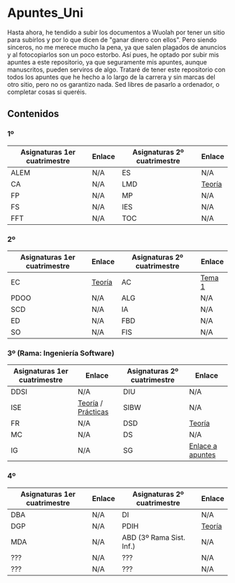 # Apuntes_Uni
Hasta ahora, he tendido a subir los documentos a Wuolah por tener un sitio para subirlos y por lo que dicen de "ganar dinero con ellos".
Pero siendo sinceros, no me merece mucho la pena, ya que salen plagados de anuncios y al fotocopiarlos son un poco estorbo.
Así pues, he optado por subir mis apuntes a este repositorio, ya que seguramente mis apuntes, aunque manuscritos, pueden serviros de algo.
Trataré de tener este repositorio con todos los apuntes que he hecho a lo largo de la carrera y sin marcas del otro sitio, pero no os garantizo nada.
Sed libres de pasarlo a ordenador, o completar cosas si queréis.

## Contenidos

### 1º

|Asignaturas 1er cuatrimestre|Enlace|Asignaturas 2º cuatrimestre|Enlace|
|----------------------------|------|---------------------------|------|
|ALEM|N/A|ES|N/A|
|CA|N/A|LMD|[Teoría](https://github.com/IvanitiX/Apuntes_Uni/blob/main/Logica_Teoria.pdf)|
|FP|N/A|MP|N/A|
|FS|N/A|IES|N/A|
|FFT|N/A|TOC|N/A|

### 2º

|Asignaturas 1er cuatrimestre|Enlace|Asignaturas 2º cuatrimestre|Enlace|
|----------------------------|------|---------------------------|------|
|EC|[Teoría](https://github.com/IvanitiX/Apuntes_Uni/blob/main/Apuntes_EC_1-4%2B6.pdf)|AC|[Tema 1](https://github.com/IvanitiX/Apuntes_Uni/blob/main/Tema1AC.pdf)|
|PDOO|N/A|ALG|N/A|
|SCD|N/A|IA|N/A|
|ED|N/A|FBD|N/A|
|SO|N/A|FIS|N/A|

### 3º (Rama: Ingeniería Software)

|Asignaturas 1er cuatrimestre|Enlace|Asignaturas 2º cuatrimestre|Enlace|
|----------------------------|------|---------------------------|------|
|DDSI|N/A|DIU|N/A|
|ISE|[Teoría](https://github.com/IvanitiX/Apuntes_Uni/blob/main/Teoria%20ISE.pdf) / [Prácticas](https://github.com/IvanitiX/Apuntes_Uni/blob/main/Practicas%20ISE.pdf)|SIBW|N/A|
|FR|N/A|DSD|[Teoría](https://github.com/IvanitiX/Apuntes_Uni/blob/main/DSD_Teoria.pdf)|
|MC|N/A|DS|N/A|
|IG|N/A|SG|[Enlace a apuntes](https://github.com/IvanitiX/Apuntes_SG)|

### 4º

|Asignaturas 1er cuatrimestre|Enlace|Asignaturas 2º cuatrimestre|Enlace|
|----------------------------|------|---------------------------|------|
|DBA|N/A|DI|N/A|
|DGP|N/A|PDIH|[Teoría](https://github.com/IvanitiX/Apuntes_Uni/blob/main/PDIH_Teoria.pdf)|
|MDA|N/A|ABD (3º Rama Sist. Inf.)|N/A|
|???|N/A|???|N/A|
|???|N/A|???|N/A|
